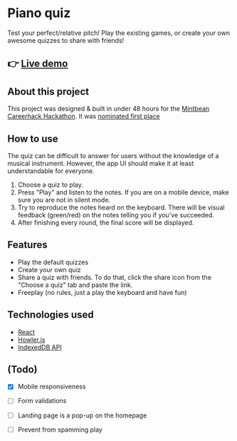 # Piano quiz

Test your perfect/relative pitch! Play the existing games, or create your own awesome quizzes to share with friends!
## 👉 [Live demo](https://piano-quiz-39c0d.web.app/)

## About this project

This project was designed & built in under 48 hours for the [Mintbean Careerhack Hackathon](https://www.mintbean.io/). It was [nominated first place](https://www.linkedin.com/posts/mintbean_100daysofcode-quiz-music-activity-6718598666141138944-c-ai)

## How to use

The quiz can be difficult to answer for users without the knowledge of a musical instrument. However, the app UI should make it at least understandable for everyone. 
1. Choose a quiz to play.
2. Press "Play" and listen to the notes. If you are on a mobile device, make sure you are not in silent mode.
3. Try to reproduce the notes heard on the keyboard. There will be visual feedback (green/red) on the notes telling you if you've succeeded. 
4. After finishing every round, the final score will be displayed.

## Features

- Play the default quizzes
- Create your own quiz
- Share a quiz with friends. To do that, click the share icon from the "Choose a quiz" tab and paste the link.
- Freeplay (no rules, just a play the keyboard and have fun)

## Technologies used

- [React](https://reactjs.org/)
- [Howler.js](https://github.com/goldfire/howler.js/)
- [IndexedDB API](https://developer.mozilla.org/en-US/docs/Web/API/IndexedDB_API)

## (Todo)

- [X] Mobile responsiveness
- [ ] Form validations
- [ ] Landing page is a pop-up on the homepage
- [ ] Prevent from spamming play



